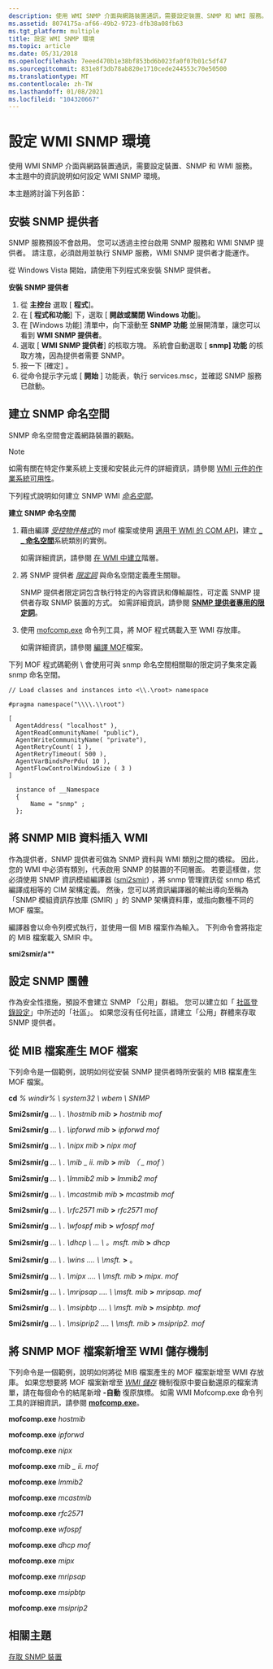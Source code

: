 ```yaml
---
description: 使用 WMI SNMP 介面與網路裝置通訊，需要設定裝置、SNMP 和 WMI 服務。 本主題中的資訊說明如何設定 WMI SNMP 環境。
ms.assetid: 8074175a-af66-49b2-9723-dfb38a08fb63
ms.tgt_platform: multiple
title: 設定 WMI SNMP 環境
ms.topic: article
ms.date: 05/31/2018
ms.openlocfilehash: 7eeed470b1e38bf853bd6b023fa0f07b01c5df47
ms.sourcegitcommit: 831e8f3db78ab820e1710cede244553c70e50500
ms.translationtype: MT
ms.contentlocale: zh-TW
ms.lasthandoff: 01/08/2021
ms.locfileid: "104320667"
---
```

# <a name="setting-up-the-wmi-snmp-environment"></a>設定 WMI SNMP 環境

使用 WMI SNMP 介面與網路裝置通訊，需要設定裝置、SNMP 和 WMI 服務。 本主題中的資訊說明如何設定 WMI SNMP 環境。

本主題將討論下列各節：

## <a name="installing-the-snmp-provider"></a>安裝 SNMP 提供者

SNMP 服務預設不會啟用。 您可以透過主控台啟用 SNMP 服務和 WMI SNMP 提供者。 請注意，必須啟用並執行 SNMP 服務，WMI SNMP 提供者才能運作。

從 Windows Vista 開始，請使用下列程式來安裝 SNMP 提供者。

**安裝 SNMP 提供者**

1.  從 **主控台** 選取 [ **程式**]。
2.  在 [ **程式和功能**] 下，選取 [ **開啟或關閉 Windows 功能**]。
3.  在 [Windows 功能] 清單中，向下滾動至 **SNMP 功能** 並展開清單，讓您可以看到 **WMI SNMP 提供者**。
4.  選取 [ **WMI SNMP 提供者**] 的核取方塊。 系統會自動選取 [ **snmp] 功能** 的核取方塊，因為提供者需要 SNMP。
5.  按一下 [確定]  。
6.  從命令提示字元或 [ **開始** ] 功能表，執行 services.msc，並確認 SNMP 服務已啟動。

## <a name="creating-an-snmp-namespace"></a>建立 SNMP 命名空間

SNMP 命名空間會定義網路裝置的觀點。

> [!Note]  
> 如需有關在特定作業系統上支援和安裝此元件的詳細資訊，請參閱 [WMI 元件的作業系統可用性](operating-system-availability-of-wmi-components.md)。

 

下列程式說明如何建立 SNMP WMI [*命名空間*](gloss-n.md)。

**建立 SNMP 命名空間**

1.  藉由編譯 [*受控物件格式*](gloss-m.md)的 mof 檔案或使用 [適用于 WMI 的 COM API](com-api-for-wmi.md)，建立 [**\_ \_ 命名空間**](--namespace.md)系統類別的實例。

    如需詳細資訊，請參閱 [在 WMI 中建立](creating-hierarchies-within-wmi.md)階層。

2.  將 SNMP 提供者 [*限定詞*](gloss-q.md) 與命名空間定義產生關聯。

    SNMP 提供者限定詞包含執行特定的內容資訊和傳輸屬性，可定義 SNMP 提供者存取 SNMP 裝置的方式。 如需詳細資訊，請參閱 [**SNMP 提供者專用的限定詞**](qualifiers-specific-to-the-snmp-provider.md)。

3.  使用 [mofcomp.exe](mofcomp.md) 命令列工具，將 MOF 程式碼載入至 WMI 存放庫。

    如需詳細資訊，請參閱 [編譯 MOF](compiling-mof-files.md)檔案。

下列 MOF 程式碼範例 \\ 會使用可與 snmp 命名空間相關聯的限定詞子集來定義 snmp 命名空間。

``` syntax
// Load classes and instances into <\\.\root> namespace

#pragma namespace("\\\\.\\root")               

[ 
  AgentAddress( "localhost" ), 
  AgentReadCommunityName( "public"), 
  AgentWriteCommunityName( "private"), 
  AgentRetryCount( 1 ), 
  AgentRetryTimeout( 500 ), 
  AgentVarBindsPerPdu( 10 ),
  AgentFlowControlWindowSize ( 3 ) 
]

  instance of __Namespace
  {
      Name = "snmp" ;
  };
```

## <a name="inserting-snmp-mib-data-into-wmi"></a>將 SNMP MIB 資料插入 WMI

作為提供者，SNMP 提供者可做為 SNMP 資料與 WMI 類別之間的橋樑。 因此，您的 WMI 中必須有類別，代表啟用 SNMP 的裝置的不同層面。 若要這樣做，您必須使用 SNMP 資訊模組編譯器 ([smi2smir](smi2smir.md)) ，將 snmp 管理資訊從 snmp 格式編譯成相等的 CIM 架構定義。 然後，您可以將資訊編譯器的輸出導向至稱為「SNMP 模組資訊存放庫 (SMIR) 」的 SNMP 架構資料庫，或指向數種不同的 MOF 檔案。

編譯器會以命令列模式執行，並使用一個 MIB 檔案作為輸入。 下列命令會將指定的 MIB 檔案載入 SMIR 中。

**smi2smir/a***<MIB file>*

## <a name="setting-up-snmp-communities"></a>設定 SNMP 團體

作為安全性措施，預設不會建立 SNMP 「公用」群組。 您可以建立如「 [社區登錄設定](/previous-versions/windows/embedded/ms907028(v=msdn.10))」中所述的「社區」。 如果您沒有任何社區，請建立「公用」群體來存取 SNMP 提供者。

## <a name="generating-mof-files-from-mib-files"></a>從 MIB 檔案產生 MOF 檔案

下列命令是一個範例，說明如何從安裝 SNMP 提供者時所安裝的 MIB 檔案產生 MOF 檔案。

**cd** *% windir% \\ system32 \\ wbem \\ SNMP*

**Smi2smir/g** *... \\ . \\hostmib mib* **>** *hostmib mof*

**Smi2smir/g** *... \\ . \\ipforwd mib* **>** *ipforwd mof*

**Smi2smir/g** *... \\ . \\nipx mib* **>** *nipx mof*

**Smi2smir/g** *... \\ . \\mib \_ ii. mib* **>** *mib （ \_ mof* ）

**Smi2smir/g** *... \\ . \\lmmib2 mib* **>** *lmmib2 mof*

**Smi2smir/g** *... \\ . \\mcastmib mib* **>** *mcastmib mof*

**Smi2smir/g** *... \\ . \\rfc2571 mib* **>** *rfc2571 mof*

**Smi2smir/g** *... \\ . \\wfospf mib* **>** *wfospf mof*

**Smi2smir/g** *... \\ . \\dhcp \\ ... \\ 。msft. mib* **>** *dhcp*

**Smi2smir/g** *... \\ . \\wins .... \\ \\msft.* **>**  。

**Smi2smir/g** *... \\ . \\mipx .... \\ \\msft. mib* **>** *mipx. mof*

**Smi2smir/g** *... \\ . \\mripsap .... \\ \\msft. mib* **>** *mripsap. mof*

**Smi2smir/g** *... \\ . \\msipbtp .... \\ \\msft. mib* **>** *msipbtp. mof*

**Smi2smir/g** *... \\ . \\msiprip2 .... \\ \\msft. mib* **>** *msiprip2. mof*

## <a name="adding-snmp-mof-files-to-the-wmi-repository"></a>將 SNMP MOF 檔案新增至 WMI 儲存機制

下列命令是一個範例，說明如何將從 MIB 檔案產生的 MOF 檔案新增至 WMI 存放庫。 如果您想要將 MOF 檔案新增至 [*WMI 儲存*](gloss-w.md) 機制復原中要自動還原的檔案清單，請在每個命令的結尾新增 **-自動** 復原旗標。 如需 WMI Mofcomp.exe 命令列工具的詳細資訊，請參閱 [**mofcomp.exe**](mofcomp.md)。

**mofcomp.exe** *hostmib*

**mofcomp.exe** *ipforwd*

**mofcomp.exe** *nipx*

**mofcomp.exe** *mib \_ ii. mof*

**mofcomp.exe** *lmmib2*

**mofcomp.exe** *mcastmib*

**mofcomp.exe** *rfc2571*

**mofcomp.exe** *wfospf*

**mofcomp.exe** *dhcp mof*

**mofcomp.exe** *mipx*

**mofcomp.exe** *mripsap*

**mofcomp.exe** *msipbtp*

**mofcomp.exe** *msiprip2*

## <a name="related-topics"></a>相關主題

<dl> <dt>

[存取 SNMP 裝置](accessing-snmp-devices.md)
</dt> </dl>

 

 
